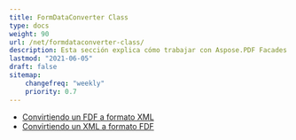 ```yaml
---
title: FormDataConverter Class
type: docs
weight: 90
url: /net/formdataconverter-class/
description: Esta sección explica cómo trabajar con Aspose.PDF Facades utilizando la clase FormDataConverter.
lastmod: "2021-06-05"
draft: false
sitemap:
    changefreq: "weekly"
    priority: 0.7
---
```


- [Convirtiendo un FDF a formato XML](/pdf/net/converting-an-fdf-to-xml-format/)
- [Convirtiendo un XML a formato FDF](/pdf/net/converting-an-xml-to-fdf-format/)